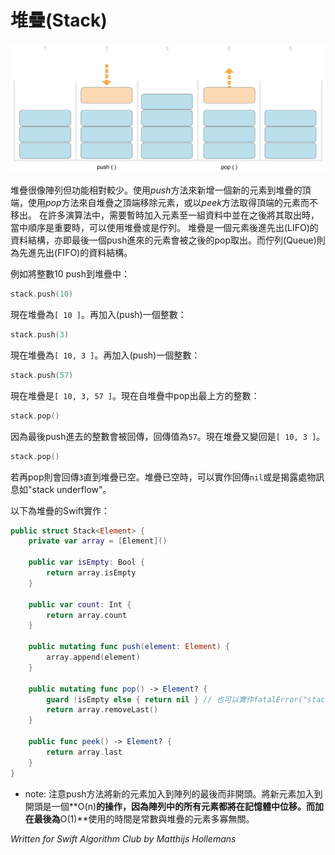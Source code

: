 # 堆疊(Stack)

![](/gitBook/pics/stackPushPop_2x.png)

堆疊很像陣列但功能相對較少。使用*push*方法來新增一個新的元素到堆疊的頂端，使用*pop*方法來自堆疊之頂端移除元素，或以*peek*方法取得頂端的元素而不移出。
在許多演算法中，需要暫時加入元素至一組資料中並在之後將其取出時，當中順序是重要時，可以使用堆疊或是佇列。
堆疊是一個元素後進先出(LIFO)的資料結構，亦即最後一個push進來的元素會被之後的pop取出。而佇列(Queue)則為先進先出(FIFO)的資料結構。

例如將整數10 push到堆疊中：


```swift
stack.push(10)
```

現在堆疊為`[ 10 ]`。再加入(push)一個整數：

```swift
stack.push(3)
```

現在堆疊為`[ 10, 3 ]`。再加入(push)一個整數：

```swift
stack.push(57)
```

現在堆疊是`[ 10, 3, 57 ]`。現在自堆疊中pop出最上方的整數：

```swift
stack.pop()
```

因為最後push進去的整數會被回傳，回傳值為`57`。現在堆疊又變回是`[ 10, 3 ]`。

```swift
stack.pop()
```

若再pop則會回傳`3`直到堆疊已空。堆疊已空時，可以實作回傳`nil`或是揭露處物訊息如"stack underflow"。

以下為堆疊的Swift實作：

```swift
public struct Stack<Element> {
	private var array = [Element]()

	public var isEmpty: Bool {
		return array.isEmpty
	}

	public var count: Int {
		return array.count
	}

	public mutating func push(element: Element) {
		array.append(element)
	}

	public mutating func pop() -> Element? {
		guard !isEmpty else { return nil } // 也可以實作fatalError("stack underflow")
		return array.removeLast()
	}

	public func peek() -> Element? {
		return array.last
	}
}
```

- note:
注意push方法將新的元素加入到陣列的最後而非開頭。將新元素加入到開頭是一個**O(n)**的操作，因為陣列中的所有元素都將在記憶體中位移。而加在最後為**O(1)**使用的時間是常數與堆疊的元素多寡無關。

*Written for Swift Algorithm Club by Matthijs Hollemans*
